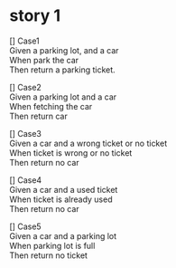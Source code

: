 # story 1
[] Case1  
Given a parking lot, and a car  
When park the car  
Then return a parking ticket. 

[] Case2  
Given a parking lot and a car  
When fetching the car  
Then return car  

[] Case3  
Given a car and a wrong ticket or no ticket  
When ticket is wrong or no ticket  
Then return no car  

[] Case4  
Given a car and a used ticket  
When ticket is already used  
Then return no car  

[] Case5  
Given a car and a parking lot  
When parking lot is full  
Then return no ticket  